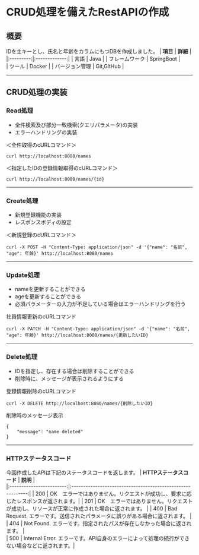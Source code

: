# CRUD処理を備えたRestAPIの作成

## 概要

IDを主キーとし、氏名と年齢をカラムにもつDBを作成しました。
| **項目** | **詳細** |      
|:---------:|:-------------:|
|         言語        |     Java        | 
|      フレームワーク  |   SpringBoot    |   
|       ツール        |     Docker       |
|    バージョン管理    |   Git,GitHub    |

---

## CRUD処理の実装  

### Read処理

  - 全件検索及び部分一致検索(クエリパラメータ)の実装
  - エラーハンドリングの実装  

＜全件取得のcURLコマンド＞
  ```
 curl http://localhost:8080/names
  ```
＜指定したIDの登録情報取得のcURLコマンド＞
  ```
  curl http://localhost:8080/names/{id}
  ```
---
### Create処理
  - 新規登録機能の実装
  - レスポンスボディの設定
  
   
＜新規登録のcURLコマンド＞
  ```
curl -X POST -H "Content-Type: application/json" -d '{"name": "名前", "age": 年齢}' http://localhost:8080/names
  ```
----
### Update処理
  - nameを更新することができる
  - ageを更新することができる
  - 必須パラメーターの入力が不足している場合はエラーハンドリングを行う  

社員情報更新のcURLコマンド
  ```
curl -X PATCH -H "Content-Type: application/json" -d '{"name": "名前", "age": 年齢}' http://localhost:8080/names/{更新したいID}
  ```
----
### Delete処理
  - IDを指定し、存在する場合は削除することができる
  - 削除時に、メッセージが表示されるようにする

登録情報削除のcURLコマンド
  ```
curl -X DELETE http://localhost:8080/names/{削除したいID} 
  ```
削除時のメッセージ表示
```
{
    "message": "name deleted"
}
```
----

### HTTPステータスコード

今回作成したAPIは下記のステータスコードを返します。
| **HTTPステータスコード** | **説明** |      
|:------------------------:|:-----------------------------------------------------------:|
|         200      | OK　エラーではありません。リクエストが成功し、要求に応じたレスポンスが返されます。| 
|         201      | OK　エラーではありません。リクエストが成功し、リソースが正常に作成された場合に返されます。 |
|         400      |   Bad Request. エラーです。送信されたパラメータに誤りがある場合に返されます。   |   
|         404      |   Not Found. エラーです。指定されたパスが存在しなかった場合に返されます。    |  
|         500      | Internal Error. エラーです。API自身のエラーによって処理の続行ができない場合などに返されます。|


